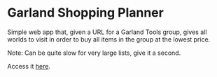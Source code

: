 # Garland Shopping Planner

Simple web app that, given a URL for a Garland Tools group, gives all worlds to visit in order to buy all items in the group at the lowest price.

Note: Can be quite slow for very large lists, give it a second.

Access it [here](https://arctareus.github.io/shopping-planner/).
